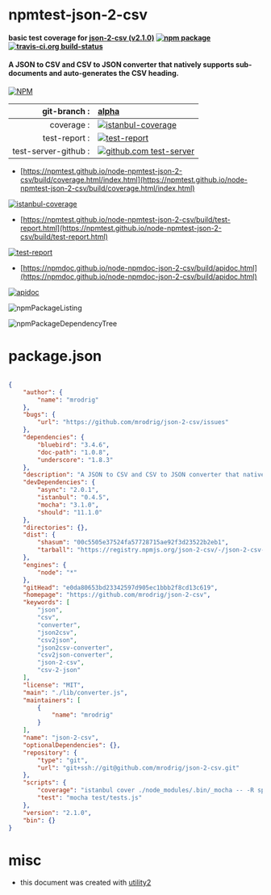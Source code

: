 # npmtest-json-2-csv

#### basic test coverage for  [json-2-csv (v2.1.0)](https://github.com/mrodrig/json-2-csv)  [![npm package](https://img.shields.io/npm/v/npmtest-json-2-csv.svg?style=flat-square)](https://www.npmjs.org/package/npmtest-json-2-csv) [![travis-ci.org build-status](https://api.travis-ci.org/npmtest/node-npmtest-json-2-csv.svg)](https://travis-ci.org/npmtest/node-npmtest-json-2-csv)

#### A JSON to CSV and CSV to JSON converter that natively supports sub-documents and auto-generates the CSV heading.

[![NPM](https://nodei.co/npm/json-2-csv.png?downloads=true&downloadRank=true&stars=true)](https://www.npmjs.com/package/json-2-csv)

| git-branch : | [alpha](https://github.com/npmtest/node-npmtest-json-2-csv/tree/alpha)|
|--:|:--|
| coverage : | [![istanbul-coverage](https://npmtest.github.io/node-npmtest-json-2-csv/build/coverage.badge.svg)](https://npmtest.github.io/node-npmtest-json-2-csv/build/coverage.html/index.html)|
| test-report : | [![test-report](https://npmtest.github.io/node-npmtest-json-2-csv/build/test-report.badge.svg)](https://npmtest.github.io/node-npmtest-json-2-csv/build/test-report.html)|
| test-server-github : | [![github.com test-server](https://npmtest.github.io/node-npmtest-json-2-csv/GitHub-Mark-32px.png)](https://npmtest.github.io/node-npmtest-json-2-csv/build/app/index.html) | | build-artifacts : | [![build-artifacts](https://npmtest.github.io/node-npmtest-json-2-csv/glyphicons_144_folder_open.png)](https://github.com/npmtest/node-npmtest-json-2-csv/tree/gh-pages/build)|

- [https://npmtest.github.io/node-npmtest-json-2-csv/build/coverage.html/index.html](https://npmtest.github.io/node-npmtest-json-2-csv/build/coverage.html/index.html)

[![istanbul-coverage](https://npmtest.github.io/node-npmtest-json-2-csv/build/screenCapture.buildCi.browser.%252Ftmp%252Fbuild%252Fcoverage.lib.html.png)](https://npmtest.github.io/node-npmtest-json-2-csv/build/coverage.html/index.html)

- [https://npmtest.github.io/node-npmtest-json-2-csv/build/test-report.html](https://npmtest.github.io/node-npmtest-json-2-csv/build/test-report.html)

[![test-report](https://npmtest.github.io/node-npmtest-json-2-csv/build/screenCapture.buildCi.browser.%252Ftmp%252Fbuild%252Ftest-report.html.png)](https://npmtest.github.io/node-npmtest-json-2-csv/build/test-report.html)

- [https://npmdoc.github.io/node-npmdoc-json-2-csv/build/apidoc.html](https://npmdoc.github.io/node-npmdoc-json-2-csv/build/apidoc.html)

[![apidoc](https://npmdoc.github.io/node-npmdoc-json-2-csv/build/screenCapture.buildCi.browser.%252Ftmp%252Fbuild%252Fapidoc.html.png)](https://npmdoc.github.io/node-npmdoc-json-2-csv/build/apidoc.html)

![npmPackageListing](https://npmtest.github.io/node-npmtest-json-2-csv/build/screenCapture.npmPackageListing.svg)

![npmPackageDependencyTree](https://npmtest.github.io/node-npmtest-json-2-csv/build/screenCapture.npmPackageDependencyTree.svg)



# package.json

```json

{
    "author": {
        "name": "mrodrig"
    },
    "bugs": {
        "url": "https://github.com/mrodrig/json-2-csv/issues"
    },
    "dependencies": {
        "bluebird": "3.4.6",
        "doc-path": "1.0.8",
        "underscore": "1.8.3"
    },
    "description": "A JSON to CSV and CSV to JSON converter that natively supports sub-documents and auto-generates the CSV heading.",
    "devDependencies": {
        "async": "2.0.1",
        "istanbul": "0.4.5",
        "mocha": "3.1.0",
        "should": "11.1.0"
    },
    "directories": {},
    "dist": {
        "shasum": "00c5505e37524fa57728715ae92f3d23522b2eb1",
        "tarball": "https://registry.npmjs.org/json-2-csv/-/json-2-csv-2.1.0.tgz"
    },
    "engines": {
        "node": "*"
    },
    "gitHead": "e0da80653bd23342597d905ec1bbb2f8cd13c619",
    "homepage": "https://github.com/mrodrig/json-2-csv",
    "keywords": [
        "json",
        "csv",
        "converter",
        "json2csv",
        "csv2json",
        "json2csv-converter",
        "csv2json-converter",
        "json-2-csv",
        "csv-2-json"
    ],
    "license": "MIT",
    "main": "./lib/converter.js",
    "maintainers": [
        {
            "name": "mrodrig"
        }
    ],
    "name": "json-2-csv",
    "optionalDependencies": {},
    "repository": {
        "type": "git",
        "url": "git+ssh://git@github.com/mrodrig/json-2-csv.git"
    },
    "scripts": {
        "coverage": "istanbul cover ./node_modules/.bin/_mocha -- -R spec",
        "test": "mocha test/tests.js"
    },
    "version": "2.1.0",
    "bin": {}
}
```



# misc
- this document was created with [utility2](https://github.com/kaizhu256/node-utility2)
